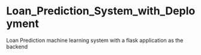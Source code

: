 # Loan_Prediction_System_with_Deployment
Loan Prediction machine learning system with a flask application as the backend 
